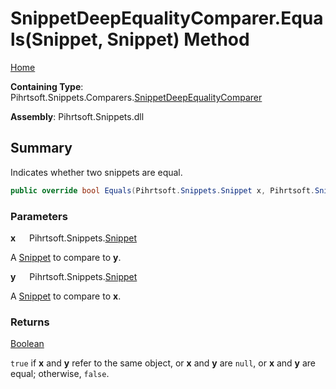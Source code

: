 # SnippetDeepEqualityComparer\.Equals\(Snippet, Snippet\) Method

[Home](../../../../../README.md)

**Containing Type**: Pihrtsoft\.Snippets\.Comparers\.[SnippetDeepEqualityComparer](../README.md)

**Assembly**: Pihrtsoft\.Snippets\.dll

## Summary

Indicates whether two snippets are equal\.

```csharp
public override bool Equals(Pihrtsoft.Snippets.Snippet x, Pihrtsoft.Snippets.Snippet y)
```

### Parameters

**x** &emsp; Pihrtsoft\.Snippets\.[Snippet](../../../Snippet/README.md)

A [Snippet](../../../Snippet/README.md) to compare to **y**\.

**y** &emsp; Pihrtsoft\.Snippets\.[Snippet](../../../Snippet/README.md)

A [Snippet](../../../Snippet/README.md) to compare to **x**\.

### Returns

[Boolean](https://docs.microsoft.com/en-us/dotnet/api/system.boolean)

`true` if **x** and **y** refer to the same object, or **x** and **y** are `null`, or **x** and **y** are equal; otherwise, `false`\.